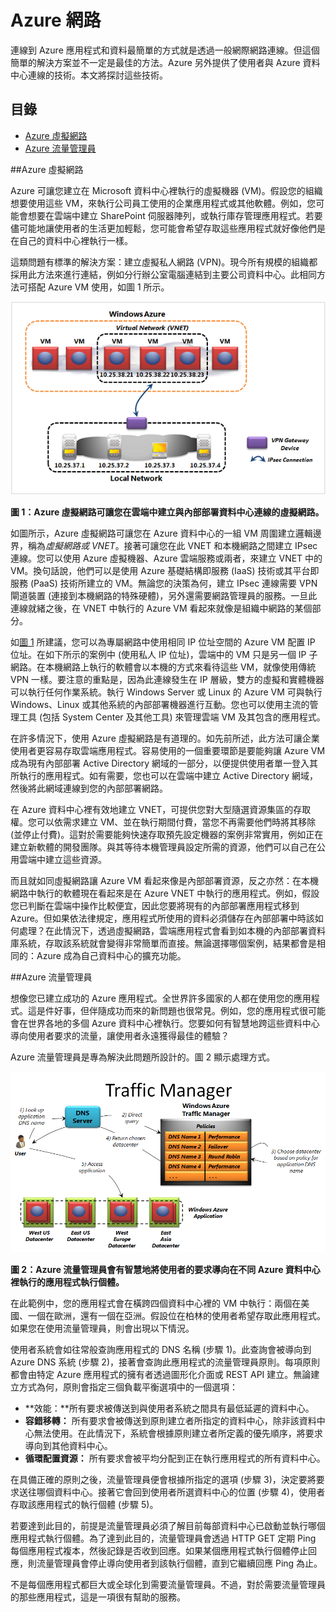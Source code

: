 # Azure 網路

連線到 Azure 應用程式和資料最簡單的方式就是透過一般網際網路連線。但這個簡單的解決方案並不一定是最佳的方法。Azure 另外提供了使用者與
Azure 資料中心連線的技術。本文將探討這些技術。
## 目錄

* [Azure 虛擬網路](#Vnet)
* [Azure 流量管理員](#TrafficMngr)

<a name="Vnet"></a> ##Azure 虛擬網路

Azure 可讓您建立在 Microsoft 資料中心裡執行的虛擬機器 (VM)。假設您的組織想要使用這些
VM，來執行公司員工使用的企業應用程式或其他軟體。例如，您可能會想要在雲端中建立 SharePoint
伺服器陣列，或執行庫存管理應用程式。若要儘可能地讓使用者的生活更加輕鬆，您可能會希望存取這些應用程式就好像他們是在自己的資料中心裡執行一樣。

這類問題有標準的解決方案：建立虛擬私人網路
(VPN)。現今所有規模的組織都採用此方法來進行連結，例如分行辦公室電腦連結到主要公司資料中心。此相同方法可搭配 Azure VM 使用，如圖
1 所示。

<a name="Fig1"></a>

![01_Networking](./media/azure-networking/Networking_01Networking.png)

**圖 1：Azure 虛擬網路可讓您在雲端中建立與內部部署資料中心連線的虛擬網路。**

如圖所示，Azure 虛擬網路可讓您在 Azure 資料中心的一組 VM 周圍建立邏輯邊界，稱為*虛擬網路或 VNET*。接著可讓您在此
VNET 和本機網路之間建立 IPsec 連線。您可以使用 Azure 虛擬機器、Azure 雲端服務或兩者，來建立 VNET 中的
VM。換句話說，他們可以是使用 Azure 基礎結構即服務 (IaaS) 技術或其平台即服務 (PaaS) 技術所建立的
VM。無論您的決策為何，建立 IPsec 連線需要 VPN 閘道裝置
(連接到本機網路的特殊硬體)，另外還需要網路管理員的服務。一旦此連線就緒之後，在 VNET 中執行的 Azure VM
看起來就像是組織中網路的某個部分。

如[圖 1](#Fig1) 所建議，您可以為專屬網路中使用相同 IP 位址空間的 Azure VM 配置 IP 位址。在如下所示的案例中
(使用私人 IP 位址)，雲端中的 VM 只是另一個 IP 子網路。在本機網路上執行的軟體會以本機的方式來看待這些 VM，就像使用傳統 VPN
一樣。要注意的重點是，因為此連線發生在 IP 層級，雙方的虛擬和實體機器可以執行任何作業系統。執行 Windows Server 或 Linux
的 Azure VM 可與執行 Windows、Linux 或其他系統的內部部署機器進行互動。您也可以使用主流的管理工具 (包括 System
Center 及其他工具) 來管理雲端 VM 及其包含的應用程式。

在許多情況下，使用 Azure 虛擬網路是有道理的。如先前所述，此方法可讓企業使用者更容易存取雲端應用程式。容易使用的一個重要環節是要能夠讓
Azure VM 成為現有內部部署 Active Directory
網域的一部分，以便提供使用者單一登入其所執行的應用程式。如有需要，您也可以在雲端中建立 Active Directory
網域，然後將此網域連線到您的內部部署網路。

在 Azure 資料中心裡有效地建立 VNET，可提供您對大型隨選資源集區的存取權。您可以依需求建立
VM、並在執行期間付費，當您不再需要他們時將其移除
(並停止付費)。這對於需要能夠快速存取預先設定機器的案例非常實用，例如正在建立新軟體的開發團隊。與其等待本機管理員設定所需的資源，他們可以自己在公用雲端中建立這些資源。

而且就如同虛擬網路讓 Azure VM 看起來像是內部部署資源，反之亦然：在本機網路中執行的軟體現在看起來是在 Azure VNET
中執行的應用程式。例如，假設您已判斷在雲端中操作比較便宜，因此您要將現有的內部部署應用程式移到
Azure。但如果依法律規定，應用程式所使用的資料必須儲存在內部部署中時該如何處理？在此情況下，透過虛擬網路，雲端應用程式會看到如本機的內部部署資料庫系統，存取該系統就會變得非常簡單而直接。無論選擇哪個案例，結果都會是相同的：Azure
成為自己資料中心的擴充功能。

<a name="TrafficMngr"></a>
##Azure 流量管理員

想像您已建立成功的 Azure
應用程式。全世界許多國家的人都在使用您的應用程式。這是件好事，但伴隨成功而來的新問題也很常見。例如，您的應用程式很可能會在世界各地的多個
Azure 資料中心裡執行。您要如何有智慧地跨這些資料中心導向使用者要求的流量，讓使用者永遠獲得最佳的體驗？

Azure 流量管理員是專為解決此問題所設計的。圖 2 顯示處理方式。

<a name="Fig3"></a>

![03_TrafficManager](./media/azure-networking/Networking_03TrafficManager.png)

**圖 2：Azure 流量管理員會有智慧地將使用者的要求導向在不同 Azure 資料中心裡執行的應用程式執行個體。**

在此範例中，您的應用程式會在橫跨四個資料中心裡的 VM
中執行：兩個在美國、一個在歐洲，還有一個在亞洲。假設位在柏林的使用者希望存取此應用程式。如果您在使用流量管理員，則會出現以下情況。

使用者系統會如往常般查詢應用程式的 DNS 名稱 (步驟 1)。此查詢會被導向到 Azure DNS 系統 (步驟
2)，接著會查詢此應用程式的流量管理員原則。每項原則都會由特定 Azure 應用程式的擁有者透過圖形化介面或 REST API
建立。無論建立方式為何，原則會指定三個負載平衡選項中的一個選項：

* **效能：**所有要求被傳送到與使用者系統之間具有最低延遲的資料中心。
* **容錯移轉：**
  所有要求會被傳送到原則建立者所指定的資料中心，除非該資料中心無法使用。在此情況下，系統會根據原則建立者所定義的優先順序，將要求導向到其他資料中心。
* **循環配置資源：** 所有要求會被平均分配到正在執行應用程式的所有資料中心。

在具備正確的原則之後，流量管理員便會根據所指定的選項 (步驟 3)，決定要將要求送往哪個資料中心。接著它會回到使用者所選資料中心的位置 (步驟
4)，使用者存取該應用程式的執行個體 (步驟 5)。

若要達到此目的，前提是流量管理員必須了解目前每部資料中心已啟動並執行哪個應用程式執行個體。為了達到此目的，流量管理員會透過 HTTP GET
定期 Ping
每個應用程式複本，然後記錄是否收到回應。如果某個應用程式執行個體停止回應，則流量管理員會停止導向使用者到該執行個體，直到它繼續回應 Ping
為止。

不是每個應用程式都巨大或全球化到需要流量管理員。不過，對於需要流量管理員的那些應用程式，這是一項很有幫助的服務。

